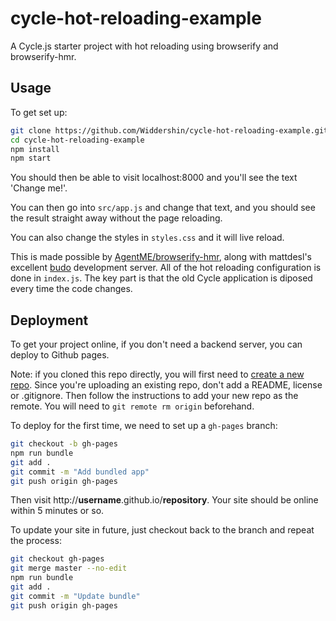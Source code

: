 # cycle-hot-reloading-example
A Cycle.js starter project with hot reloading using browserify and browserify-hmr.

Usage
---

To get set up:

```bash
git clone https://github.com/Widdershin/cycle-hot-reloading-example.git
cd cycle-hot-reloading-example
npm install
npm start
```

You should then be able to visit localhost:8000 and you'll see the text 'Change me!'.

You can then go into `src/app.js` and change that text, and you should see the result straight away without the page reloading.

You can also change the styles in `styles.css` and it will live reload.

This is made possible by [AgentME/browserify-hmr](http://www.github.com/AgentME/browserify-hmr), along with mattdesl's excellent [budo](http://www.github.com/mattdesl/budo) development server. All of the hot reloading configuration is done in `index.js`. The key part is that the old Cycle application is diposed every time the code changes.


Deployment
---

To get your project online, if you don't need a backend server, you can deploy to Github pages.

Note: if you cloned this repo directly, you will first need to [create a new repo](https://github.com/new). Since you're uploading an existing repo, don't add a README, license or .gitignore. Then follow the instructions to add your new repo as the remote. You will need to `git remote rm origin` beforehand.

To deploy for the first time, we need to set up a `gh-pages` branch:

```bash
git checkout -b gh-pages
npm run bundle
git add .
git commit -m "Add bundled app"
git push origin gh-pages
```

Then visit http://**username**.github.io/**repository**. Your site should be online within 5 minutes or so.

To update your site in future, just checkout back to the branch and repeat the process:
```bash
git checkout gh-pages
git merge master --no-edit
npm run bundle
git add .
git commit -m "Update bundle"
git push origin gh-pages
```

